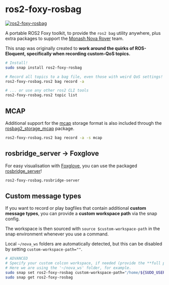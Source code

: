 # ros2-foxy-rosbag 
[![ros2-foxy-rosbag](https://snapcraft.io/ros2-foxy-rosbag/badge.svg)](https://snapcraft.io/ros2-foxy-rosbag)

A portable ROS2 Foxy toolkit, to provide the `ros2 bag` utility anywhere, plus extra packages to support the [Monash Nova Rover](https://www.novarover.space/) team.

This snap was originally created to **work around the quirks of ROS-Eloquent, specifically when recording custom-QoS topics.**

```bash
# Install! 
sudo snap install ros2-foxy-rosbag

# Record all topics to a bag file, even those with weird QoS settings!
ros2-foxy-rosbag.ros2 bag record -a

# ... or use any other ros2 CLI tools
ros2-foxy-rosbag.ros2 topic list
```
## MCAP
Additional support for the [mcap](https://mcap.dev/) storage format is also included through the [rosbag2_storage_mcap](https://github.com/ros-tooling/rosbag2_storage_mcap) package.
```bash
ros2-foxy-rosbag.ros2 bag record -a -s mcap
```
## rosbridge_server -> Foxglove
For easy visualisation with [Foxglove](https://foxglove.dev/), you can use the packaged [rosbridge_server](https://github.com/RobotWebTools/rosbridge_suite)!
```bash
ros2-foxy-rosbag.rosbridge-server
```
## Custom message types
If you want to record or play bagfiles that contain additional **custom message types**, you can provide a **custom workspace path** via the snap config.

The workspace is then sourced with `source $custom-workspace-path` in the snap environment whenever you use a command.

Local `~/nova_ws` folders are automatically detected, but this can be disabled by setting `custom-workspace-path=""`.

```bash
# ADVANCED
# Specify your custom colcon workspace, if needed (provide the **full path**)
# Here we are using the '~/nova_ws' folder, for example.
sudo snap set ros2-foxy-rosbag custom-workspace-path="/home/${SUDO_USER}/nova_ws"
sudo snap get ros2-foxy-rosbag
```
